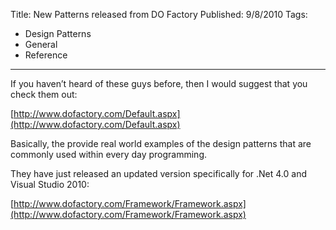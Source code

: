 Title: New Patterns released from DO Factory
Published: 9/8/2010
Tags:
- Design Patterns
- General
- Reference
---

If you haven’t heard of these guys before, then I would suggest that you check them out:

[http://www.dofactory.com/Default.aspx](http://www.dofactory.com/Default.aspx)

Basically, the provide real world examples of the design patterns that are commonly used within every day programming.

They have just released an updated version specifically for .Net 4.0 and Visual Studio 2010:

[http://www.dofactory.com/Framework/Framework.aspx](http://www.dofactory.com/Framework/Framework.aspx)
